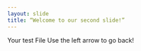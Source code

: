 ```yaml
---
layout: slide
title: “Welcome to our second slide!”
---
```

Your test File
Use the left arrow to go back!
